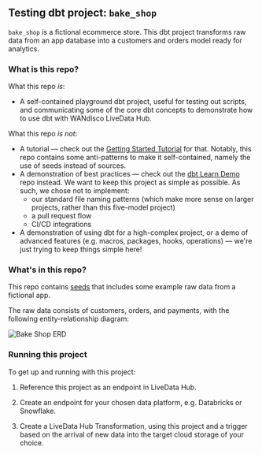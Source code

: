 ## Testing dbt project: `bake_shop`

`bake_shop` is a fictional ecommerce store. This dbt project transforms raw data from an app database into a customers and orders model ready for analytics.

### What is this repo?
What this repo _is_:
- A self-contained playground dbt project, useful for testing out scripts, and communicating some of the core dbt concepts to demonstrate how to use dbt with WANdisco LiveData Hub.

What this repo _is not_:
- A tutorial — check out the [Getting Started Tutorial](https://docs.getdbt.com/tutorial/setting-up) for that. Notably, this repo contains some anti-patterns to make it self-contained, namely the use of seeds instead of sources.
- A demonstration of best practices — check out the [dbt Learn Demo](https://github.com/fishtown-analytics/dbt-learn-demo-v2-archive) repo instead. We want to keep this project as simple as possible. As such, we chose not to implement:
    - our standard file naming patterns (which make more sense on larger projects, rather than this five-model project)
    - a pull request flow
    - CI/CD integrations
- A demonstration of using dbt for a high-complex project, or a demo of advanced features (e.g. macros, packages, hooks, operations) — we're just trying to keep things simple here!

### What's in this repo?
This repo contains [seeds](https://docs.getdbt.com/docs/building-a-dbt-project/seeds) that includes some example raw data from a fictional app.

The raw data consists of customers, orders, and payments, with the following entity-relationship diagram:

![Bake Shop ERD](/etc/jaffle_shop_erd.png)


### Running this project
To get up and running with this project:
1. Reference this project as an endpoint in LiveData Hub.

2. Create an endpoint for your chosen data platform, e.g. Databricks or Snowflake.

3. Create a LiveData Hub Transformation, using this project and a trigger based on the arrival of new data into the target cloud storage of your choice.
